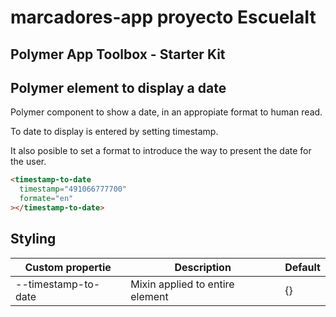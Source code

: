 # marcadores-app proyecto EscuelaIt

## Polymer App Toolbox - Starter Kit

<timestamp-to-date>

## Polymer element to display a date 

Polymer component to show a date, in an appropiate format to human read.  

To date to display is entered by setting timestamp.

It also posible to set a format to introduce the way to present the date for the user. 

```html
<timestamp-to-date
  timestamp="491066777700"
  formate="en"
></timestamp-to-date>
```
## Styling

Custom propertie | Description | Default
-----------------|-------------|---------
--timestamp-to-date | Mixin  applied to entire element | {}
